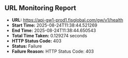 ## URL Monitoring Report

- **URL:** https://api-gw1-prod1.fisglobal.com/gw/v1/health
- **Start Time:** 2025-08-24T11:38:44.521269
- **End Time:** 2025-08-24T11:38:44.650543
- **Total Time Taken:** 0.129274 seconds
- **HTTP Status Code:** 403
- **Status:** Failure
- **Failure Reason:** HTTP Status Code: 403
